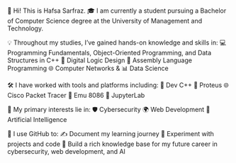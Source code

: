 👋 Hi! This is Hafsa Sarfraz.
🎓 I am currently a student pursuing a Bachelor of Computer Science degree at the University of Management and Technology.

💡 Throughout my studies, I’ve gained hands-on knowledge and skills in:
💻 Programming Fundamentals, Object-Oriented Programming, and Data Structures in C++
🔌 Digital Logic Design
🧠 Assembly Language Programming
🌐 Computer Networks & 
📊 Data Science

🛠️ I have worked with tools and platforms including:
💾 Dev C++
🔧 Proteus
🌐 Cisco Packet Tracer
🧮 Emu 8086
📘 JupyterLab

🚀 My primary interests lie in:
🛡️ Cybersecurity
🌍 Web Development
🤖 Artificial Intelligence

📌 I use GitHub to:
✍️ Document my learning journey
🧪 Experiment with projects and code
🧠 Build a rich knowledge base for my future career in cybersecurity, web development, and AI
